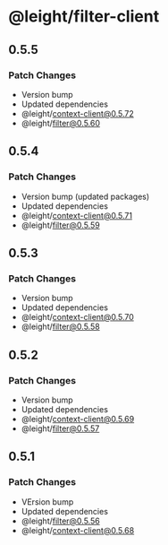 # @leight/filter-client

## 0.5.5

### Patch Changes

- Version bump
- Updated dependencies
- @leight/context-client@0.5.72
- @leight/filter@0.5.60

## 0.5.4

### Patch Changes

- Version bump (updated packages)
- Updated dependencies
- @leight/context-client@0.5.71
- @leight/filter@0.5.59

## 0.5.3

### Patch Changes

- Version bump
- Updated dependencies
- @leight/context-client@0.5.70
- @leight/filter@0.5.58

## 0.5.2

### Patch Changes

- Version bump
- Updated dependencies
- @leight/context-client@0.5.69
- @leight/filter@0.5.57

## 0.5.1

### Patch Changes

- VErsion bump
- Updated dependencies
- @leight/filter@0.5.56
- @leight/context-client@0.5.68